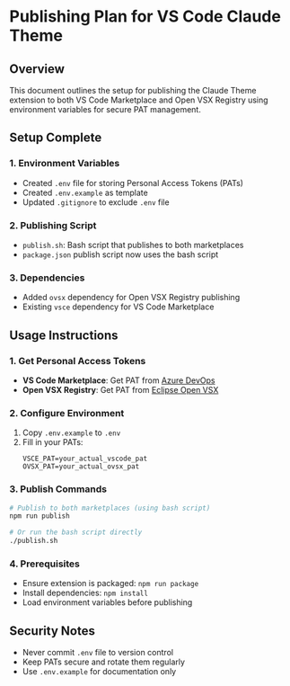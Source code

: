 # Publishing Plan for VS Code Claude Theme

## Overview
This document outlines the setup for publishing the Claude Theme extension to both VS Code Marketplace and Open VSX Registry using environment variables for secure PAT management.

## Setup Complete

### 1. Environment Variables
- Created `.env` file for storing Personal Access Tokens (PATs)
- Created `.env.example` as template
- Updated `.gitignore` to exclude `.env` file

### 2. Publishing Script
- `publish.sh`: Bash script that publishes to both marketplaces
- `package.json` publish script now uses the bash script

### 3. Dependencies
- Added `ovsx` dependency for Open VSX Registry publishing
- Existing `vsce` dependency for VS Code Marketplace

## Usage Instructions

### 1. Get Personal Access Tokens
- **VS Code Marketplace**: Get PAT from [Azure DevOps](https://dev.azure.com/)
- **Open VSX Registry**: Get PAT from [Eclipse Open VSX](https://open-vsx.org/)

### 2. Configure Environment
1. Copy `.env.example` to `.env`
2. Fill in your PATs:
   ```
   VSCE_PAT=your_actual_vscode_pat
   OVSX_PAT=your_actual_ovsx_pat
   ```

### 3. Publish Commands
```bash
# Publish to both marketplaces (using bash script)
npm run publish

# Or run the bash script directly
./publish.sh
```

### 4. Prerequisites
- Ensure extension is packaged: `npm run package`
- Install dependencies: `npm install`
- Load environment variables before publishing

## Security Notes
- Never commit `.env` file to version control
- Keep PATs secure and rotate them regularly
- Use `.env.example` for documentation only